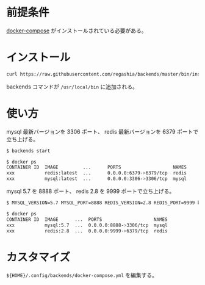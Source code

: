 # 前提条件
[docker-compose](https://docs.docker.com/compose/install/) がインストールされている必要がある。

# インストール
```bash
curl https://raw.githubusercontent.com/regashia/backends/master/bin/install.sh | sh
```

backends コマンドが `/usr/local/bin` に追加される。

# 使い方
mysql 最新バージョンを 3306 ポート、 redis 最新バージョンを 6379 ポートで立ち上げる。

```bash
$ backends start

$ docker ps
CONTAINER ID  IMAGE         ...      PORTS                   NAMES
xxx           redis:latest  ...      0.0.0.0:6379->6379/tcp  redis
xxx           mysql:latest  ...      0.0.0.0:3306->3306/tcp  mysql
```

mysql 5.7 を 8888 ポート、 redis 2.8 を 9999 ポートで立ち上げる。

```bash
$ MYSQL_VERSION=5.7 MYSQL_PORT=8888 REDIS_VERSION=2.8 REDIS_PORT=9999 backends start

$ docker ps
CONTAINER ID  IMAGE      ...  PORTS                   NAMES
xxx           mysql:5.7  ...  0.0.0.0:8888->3306/tcp  mysql
xxx           redis:2.8  ...  0.0.0.0:9999->6379/tcp  redis
```

# カスタマイズ
`${HOME}/.config/backends/docker-compose.yml` を編集する。
